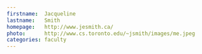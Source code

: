 ```yaml
---
firstname:  Jacqueline
lastname:   Smith
homepage:   http://www.jesmith.ca/
photo:      http://www.cs.toronto.edu/~jsmith/images/me.jpeg
categories: faculty
---
```

